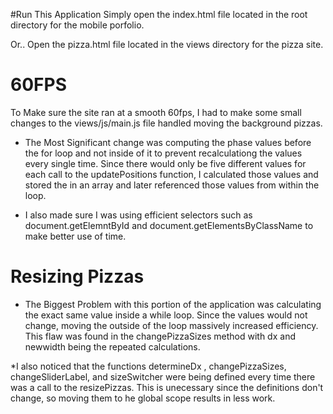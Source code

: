 #Run This Application
Simply open the index.html file located in the root directory
for the mobile porfolio.

Or.. Open the pizza.html file located in the views directory
for the pizza site.

60FPS
=====
To Make sure the site ran at a smooth 60fps, I had to make some small changes to the
views/js/main.js file handled moving the background pizzas.

* The Most Significant change was computing the phase values before the for loop
and not inside of it to prevent recalculationg the values every single time. Since there would
only be five different values for each call to the updatePositions function, I calculated those values and stored the in an array and later referenced those values from within the loop.

* I also made sure I was using efficient selectors such as document.getElemntById and document.getElementsByClassName to make better use of time.

Resizing Pizzas
===============
* The Biggest Problem with this portion of the application was calculating the exact same value inside a while loop. Since the values would not change, moving the outside of the loop massively increased efficiency. This flaw was found in the changePizzaSizes method with dx and newwidth being the repeated calculations.

*I also noticed that the functions determineDx , changePizzaSizes, changeSliderLabel, and sizeSwitcher were being defined every time there was a call to the resizePizzas. This is unecessary since the definitions don't change, so moving them to he global scope results
in less work.
